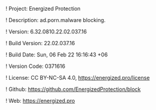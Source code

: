 ! Project: Energized Protection

! Description: ad.porn.malware blocking.

! Version: 6.32.0810.22.02.037.16

! Build Version: 22.02.037.16

! Build Date: Sun, 06 Feb 22 16:16:43 +06

! Version Code: 0371616

! License: CC BY-NC-SA 4.0, https://energized.pro/license

! Github: https://github.com/EnergizedProtection/block

! Web: https://energized.pro
